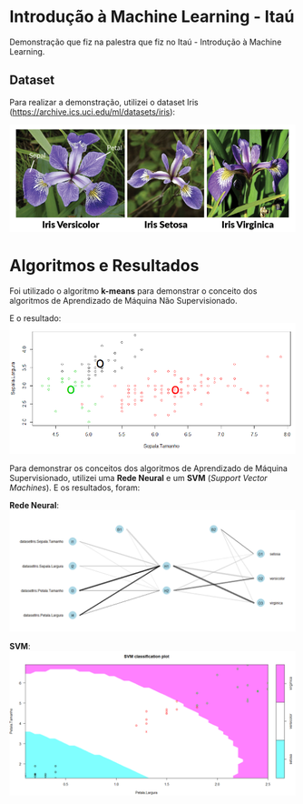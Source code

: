 # Introdução à Machine Learning - Itaú
Demonstração que fiz na palestra que fiz no Itaú - Introdução à Machine Learning. 

## Dataset
Para realizar a demonstração, utilizei o dataset Iris (https://archive.ics.uci.edu/ml/datasets/iris): 

![Context Menu](image/Iris.png)

# Algoritmos e Resultados
Foi utilizado o algoritmo **k-means** para demonstrar o conceito dos algoritmos de Aprendizado de Máquina Não Supervisionado. 

E o resultado: 
![Context Menu](image/ResultadoKMeans.PNG)

Para demonstrar os conceitos dos algoritmos de Aprendizado de Máquina Supervisionado, utilizei uma **Rede Neural** e um **SVM** (_Support Vector Machines_). E os resultados, foram: 

**Rede Neural**: 
![Context Menu](image/RNA.PNG)


**SVM**:
![Context Menu](image/ResultadoSVM.PNG)

